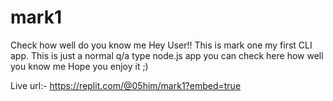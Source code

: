 # mark1
Check how well do you know me 
Hey User!! This  is mark one my first CLI app. This is just a normal q/a type node.js app you can check here how well you know me
Hope you enjoy it ;)

Live url:- https://replit.com/@05him/mark1?embed=true
